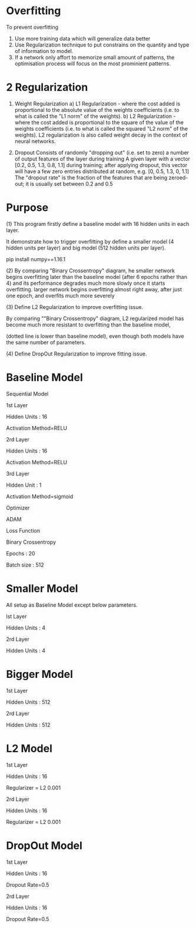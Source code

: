 Overfitting
===========
To prevent overfitting 

1) Use more training data which will generalize data better
2) Use Regularization technique to put constrains on the quantity and type of information to model.
3) If a network only affort to memorize small amount of patterns, the optimisation process will focus on the most prominient patterns.

2 Regularization 
================
1) Weight Regularization
a) L1 Regularization -  where the cost added is proportional to the absolute value of the weights coefficients 
(i.e. to what is called the "L1 norm" of the weights).
b) L2 Regularization - where the cost added is proportional to the square of the value of the weights coefficients (i.e. to what is called the squared "L2 norm" of the weights). 
L2 regularization is also called weight decay in the context of neural networks.

2) Dropout
Consists of randomly "dropping out" (i.e. set to zero) a number of output features of the layer during training
A given layer with a vector [0.2, 0.5, 1.3, 0.8, 1.1] during training; after applying dropout, this vector will have a few zero entries distributed at random, e.g. [0, 0.5, 1.3, 0, 1.1]
The "dropout rate" is the fraction of the features that are being zeroed-out; it is usually set between 0.2 and 0.5

Purpose
========
(1) This program firstly define a baseline model with 16 hidden units in each layer.

It demonstrate how to trigger overfitting by define a smaller model (4 hidden units per layer)
and big model (512 hidden units per layer).

pip install numpy==1.16.1

(2) By comparing "Binary Crossentropy" diagram, he smaller network begins overfitting later than the baseline model (after 6 epochs rather than 4)
and its performance degrades much more slowly once it starts overfitting.
larger network begins overfitting almost right away, after just one epoch, and overfits much more severely

(3) Define L2 Regularization to improve overfitting issue.

By comparing ""Binary Crossentropy" diagram, L2 regularized model has become much more resistant to overfitting than the baseline model,

(dotted line is lower than baseline model), even though both models have the same number of parameters.


(4) Define DropOut Regularization to improve fitting issue.

Baseline Model
==============
Sequential Model


1st Layer

Hidden Units : 16

Activation Method=RELU


2rd Layer

Hidden Units : 16

Activation Method=RELU


3rd Layer

Hidden Unit : 1

Activation Method=sigmoid


Optimizer

ADAM


Loss Function

Binary Crossentropy


Epochs : 20

Batch size : 512


Smaller Model
=============
All setup as Baseline Model except below parameters.

lst Layer

Hidden Units : 4


2rd Layer

Hidden Units : 4



Bigger Model
============
1st Layer 

Hidden Units : 512


2rd Layer

Hidden Units : 512


L2 Model
========
1st Layer

Hidden Units : 16

Regularizer = L2 0.001


2rd Layer

Hidden Units : 16

Regularizer = L2 0.001


DropOut Model
=============
1st Layer

Hidden Units : 16

Dropout Rate=0.5


2rd Layer 

Hidden Units : 16

Dropout Rate=0.5
